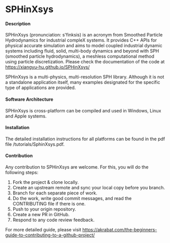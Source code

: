 # SPHinXsys

#### Description
SPHinXsys (pronunciation: s'finksis) is an acronym from Smoothed Particle Hydrodynamics for industrial compleX systems. 
It provides C++ APIs for physical accurate simulation and aims to model coupled industrial dynamic systems including fluid, solid, multi-body dynamics 
and beyond with SPH (smoothed particle hydrodynamics), a meshless computational method using particle discretization. 
Please check the documentation of the code at https://xiangyu-hu.github.io/SPHinXsys/

SPHinXsys is a multi-physics, multi-resolution SPH library. 
Although it is not a standalone application itself, 
many examples designated for the specific type of applications are provided.

#### Software Architecture
SPHinXsys is cross-platform can be compiled and used in Windows, Linux and Apple systems.

#### Installation

The detailed installation instructions for all platforms can be found in the pdf file /tutorials/SphinXsys.pdf.

#### Contribution

Any contribution to SPHinXsys are welcome. For this, you will do the following steps:

1. Fork the project & clone locally.
2. Create an upstream remote and sync your local copy before you branch.
3. Branch for each separate piece of work.
3. Do the work, write good commit messages, and read the CONTRIBUTING file if there is one.
4. Push to your origin repository.
5. Create a new PR in GitHub.
6. Respond to any code review feedback.

For more detailed guide, please visit 
https://akrabat.com/the-beginners-guide-to-contributing-to-a-github-project/